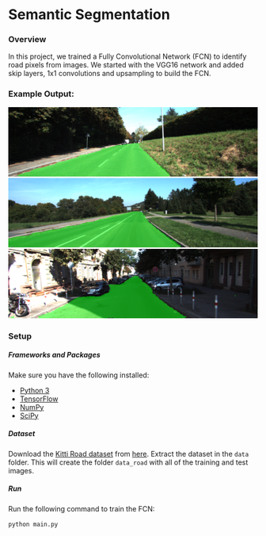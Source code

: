 # Semantic Segmentation
### Overview
In this project, we trained a Fully Convolutional Network (FCN) to identify road pixels from images. We started with the VGG16 network and added skip layers, 1x1 convolutions and upsampling to build the FCN.

### Example Output:
![Example 1](./examples/example1.png)
![Example 2](./examples/example2.png)
![Example 3](./examples/example3.png)

### Setup
##### Frameworks and Packages
Make sure you have the following installed:
 - [Python 3](https://www.python.org/)
 - [TensorFlow](https://www.tensorflow.org/)
 - [NumPy](http://www.numpy.org/)
 - [SciPy](https://www.scipy.org/)
##### Dataset
Download the [Kitti Road dataset](http://www.cvlibs.net/datasets/kitti/eval_road.php) from [here](http://www.cvlibs.net/download.php?file=data_road.zip).  Extract the dataset in the `data` folder.  This will create the folder `data_road` with all of the training and test images.

##### Run
Run the following command to train the FCN:
```
python main.py
```


